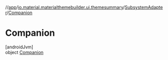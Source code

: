 //[app](../../../../index.md)/[io.material.materialthemebuilder.ui.themesummary](../../index.md)/[SubsystemAdapter](../index.md)/[Companion](index.md)

# Companion

[androidJvm]\
object [Companion](index.md)
